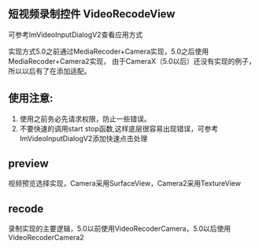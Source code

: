 
## 短视频录制控件 VideoRecodeView

可参考ImVideoInputDialogV2查看应用方式

实现方式5.0之前通过MediaRecoder+Camera实现，5.0之后使用MediaRecoder+Camera2实现，
由于CameraX（5.0以后）还没有实现的例子，所以以后有了在添加适配。

## 使用注意:
1. 使用之前务必先请求权限，防止一些错误。
2. 不要快速的调用start stop函数,这样底层很容易出现错误，可参考ImVideoInputDialogV2添加快速点击处理

## preview
视频预览选择实现，Camera采用SurfaceView，Camera2采用TextureView


## recode
录制实现的主要逻辑，5.0以前使用VideoRecoderCamera，5.0以后使用VideoRecoderCamera2







